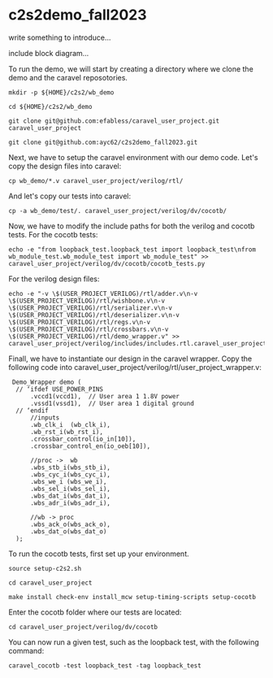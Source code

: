 # c2s2demo_fall2023

write something to introduce...

include block diagram...

To run the demo, we will start by creating a directory where we clone the demo and the caravel reposotories.<br />
```
mkdir -p ${HOME}/c2s2/wb_demo
```
```
cd ${HOME}/c2s2/wb_demo
```
```
git clone git@github.com:efabless/caravel_user_project.git caravel_user_project
```
```
git clone git@github.com:ayc62/c2s2demo_fall2023.git
```

Next, we have to setup the caravel environment with our demo code. Let's copy the design files into caravel:<br />
```
cp wb_demo/*.v caravel_user_project/verilog/rtl/
```

And let's copy our tests into caravel:<br />
```
cp -a wb_demo/test/. caravel_user_project/verilog/dv/cocotb/
```

Now, we have to modify the include paths for both the verilog and cocotb tests. For the cocotb tests:<br />
```
echo -e "from loopback_test.loopback_test import loopback_test\nfrom wb_module_test.wb_module_test import wb_module_test" >> caravel_user_project/verilog/dv/cocotb/cocotb_tests.py
```

For the verilog design files:<br />
```
echo -e "-v \$(USER_PROJECT_VERILOG)/rtl/adder.v\n-v \$(USER_PROJECT_VERILOG)/rtl/wishbone.v\n-v \$(USER_PROJECT_VERILOG)/rtl/serializer.v\n-v \$(USER_PROJECT_VERILOG)/rtl/deserializer.v\n-v \$(USER_PROJECT_VERILOG)/rtl/regs.v\n-v \$(USER_PROJECT_VERILOG)/rtl/crossbars.v\n-v \$(USER_PROJECT_VERILOG)/rtl/demo_wrapper.v" >> caravel_user_project/verilog/includes/includes.rtl.caravel_user_project
```

Finall, we have to instantiate our design in the caravel wrapper. Copy the following code into caravel_user_project/verilog/rtl/user_project_wrapper.v:<br />


```
 Demo_Wrapper demo (
  // ‘ifdef USE_POWER_PINS
      .vccd1(vccd1),  // User area 1 1.8V power
      .vssd1(vssd1),  // User area 1 digital ground
  // ‘endif
      //inputs
      .wb_clk_i  (wb_clk_i),
      .wb_rst_i(wb_rst_i),
      .crossbar_control(io_in[10]),
      .crossbar_control_en(io_oeb[10]),

      //proc ->  wb
      .wbs_stb_i(wbs_stb_i),
      .wbs_cyc_i(wbs_cyc_i),
      .wbs_we_i (wbs_we_i),
      .wbs_sel_i(wbs_sel_i),
      .wbs_dat_i(wbs_dat_i),
      .wbs_adr_i(wbs_adr_i),

      //wb -> proc
      .wbs_ack_o(wbs_ack_o),
      .wbs_dat_o(wbs_dat_o)
  );
```

To run the cocotb tests, first set up your environment.
```
source setup-c2s2.sh
```
```
cd caravel_user_project
```
```
make install check-env install_mcw setup-timing-scripts setup-cocotb
```

Enter the cocotb folder where our tests are located:
```
cd caravel_user_project/verilog/dv/cocotb
```

You can now run a given test, such as the loopback test, with the following command:
```
caravel_cocotb -test loopback_test -tag loopback_test
```
